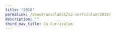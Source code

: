 ```yaml
---
title: "2018"
permalink: /about/accolades/co-curriculum/2018/
description: ""
third_nav_title: Co Curriculum
---
```

